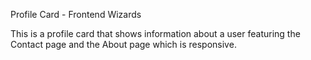 Profile Card - Frontend Wizards 

This is a profile card that shows information about a user featuring the Contact page and the About page which is responsive. 